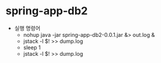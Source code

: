 # spring-app-db2

* 실행 명령어
  - nohup java -jar spring-app-db2-0.0.1.jar &> out.log &
  - jstack -l $! >> dump.log
  - sleep 1
  - jstack -l $! >> dump.log